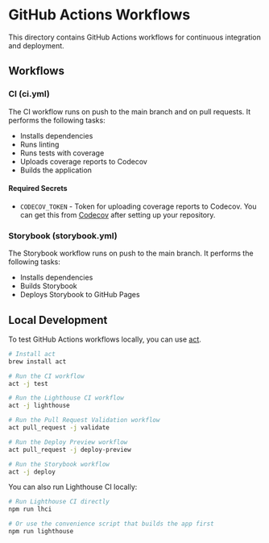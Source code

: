 # GitHub Actions Workflows

This directory contains GitHub Actions workflows for continuous integration and deployment.

## Workflows

### CI (ci.yml)

The CI workflow runs on push to the main branch and on pull requests. It performs the following tasks:

- Installs dependencies
- Runs linting
- Runs tests with coverage
- Uploads coverage reports to Codecov
- Builds the application

#### Required Secrets

- `CODECOV_TOKEN` - Token for uploading coverage reports to Codecov. You can get this
  from [Codecov](https://codecov.io/) after setting up your repository.

### Storybook (storybook.yml)

The Storybook workflow runs on push to the main branch. It performs the following tasks:

- Installs dependencies
- Builds Storybook
- Deploys Storybook to GitHub Pages

## Local Development

To test GitHub Actions workflows locally, you can use [act](https://github.com/nektos/act).

```bash
# Install act
brew install act

# Run the CI workflow
act -j test

# Run the Lighthouse CI workflow
act -j lighthouse

# Run the Pull Request Validation workflow
act pull_request -j validate

# Run the Deploy Preview workflow
act pull_request -j deploy-preview

# Run the Storybook workflow
act -j deploy
```

You can also run Lighthouse CI locally:

```bash
# Run Lighthouse CI directly
npm run lhci

# Or use the convenience script that builds the app first
npm run lighthouse
```
